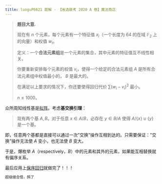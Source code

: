 ```yaml
---
title: luoguP6621 题解 - 【省选联考 2020 A 卷】魔法商店
---
```


> **题目大意.**
>
> 现在有 $n$ 个元素，每个元素有一个特征值 $x_i$（一个长度为 $64$ 的在域 $\mathbb F_2$ 上的向量）和权值 $w_i$。
>
> 定义：一个**合法元素组**是一个元素的集合，其中元素的特征值互不线性相关。
>
> 你要重新安排每个元素的权值 $v_i$，使得一个给定的合法元素组 $A$ 是所有合法元素组中权值最小的， $B$ 是最大的。
>
> 在满足以上要求的情况下，你还要使得回归代价 $\sum (w_i-v_i)^2$ 最小。
>
> $n\le 1000$。

众所周知线性基是[拟阵](https://xyix.gitee.io/posts/?&postname=matroid)。考虑**基交换引理**：

> 现有两个基 $A,B$。对于任意 $x\in A/B$，必存在 $y\in B/A$ 使得 $A/\{x\}\cup\{y\}$ 是一个基。

即，任意两个基都是直接可以通过一次"交换"操作互相到达的。只需要保证："交换"操作无法使 $A$ 变小，也无法使 $B$ 变大。

于是，爆枚举 $A$（respectively，$B$）中的元素和其外的元素，如果能互相替换就有偏序关系。

最后应用上[保序回归](https://xyix.gitee.io/posts/?&postname=isotonic-regression)就做完了！！！

```cpp
超级缝合怪，鸽了
```

